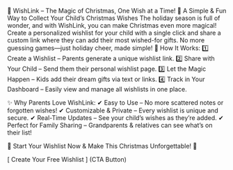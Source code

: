 🎄 WishLink – The Magic of Christmas, One Wish at a Time! 🎁
A Simple & Fun Way to Collect Your Child’s Christmas Wishes
The holiday season is full of wonder, and with WishLink, you can make Christmas even more magical! Create a personalized wishlist for your child with a single click and share a custom link where they can add their most wished-for gifts. No more guessing games—just holiday cheer, made simple!
🎅 How It Works:
1️⃣ Create a Wishlist – Parents generate a unique wishlist link.
2️⃣ Share with Your Child – Send them their personal wishlist page.
3️⃣ Let the Magic Happen – Kids add their dream gifts via text or links.
4️⃣ Track in Your Dashboard – Easily view and manage all wishlists in one place.

✨ Why Parents Love WishLink:
✔ Easy to Use – No more scattered notes or forgotten wishes!
✔ Customizable & Private – Every wishlist is unique and secure.
✔ Real-Time Updates – See your child’s wishes as they’re added.
✔ Perfect for Family Sharing – Grandparents & relatives can see what’s on their list!

🎄 Start Your Wishlist Now & Make This Christmas Unforgettable! 🎁

[ Create Your Free Wishlist ] (CTA Button)